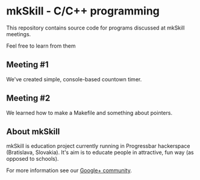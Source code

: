mkSkill - C/C++ programming
===========================

This repository contains source code for programs discussed at mkSkill meetings.

Feel free to learn from them

Meeting #1
----------

We've created simple, console-based countown timer.

Meeting #2
----------

We learned how to make a Makefile and something about pointers.

About mkSkill
-------------

mkSkill is education project currently running in Progressbar hackerspace (Bratislava, Slovakia). It's aim is to educate people in attractive, fun way (as opposed to schools).

For more information see our [Google+ community](https://plus.google.com/u/0/communities/115806211420909531235).
